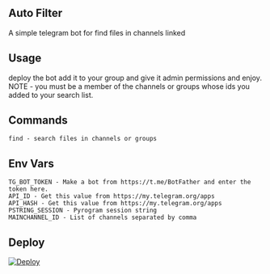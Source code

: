 ## Auto Filter

A simple telegram bot for find files in channels linked

## Usage
deploy the bot add it to your group and give it admin permissions and enjoy.
NOTE - you must be a member of the channels or groups whose ids you added to your search list.



## Commands

```
find - search files in channels or groups

```

## Env Vars

```
TG_BOT_TOKEN - Make a bot from https://t.me/BotFather and enter the token here.
API_ID - Get this value from https://my.telegram.org/apps
API_HASH - Get this value from https://my.telegram.org/apps
PSTRING_SESSION - Pyrogram session string
MAINCHANNEL_ID - List of channels separated by comma

```

## Deploy
[![Deploy](https://www.herokucdn.com/deploy/button.svg)](https://heroku.com/deploy)

